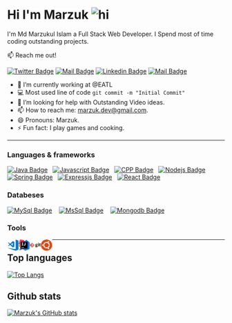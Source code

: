 # **Hi I'm Marzuk <img src="https://user-images.githubusercontent.com/1303154/88677602-1635ba80-d120-11ea-84d8-d263ba5fc3c0.gif" width="28px" alt="hi">**

I'm Md Marzukul Islam a Full Stack Web Developer. I Spend most of time coding outstanding projects.

:mailbox: Reach me out!

[![Twitter Badge](https://img.shields.io/badge/-@Marzuk-1ca0f1?style=flat&labelColor=1ca0f1&logo=twitter&logoColor=white&link=https://twitter.com/m4rzuk16)](https://twitter.com/m4rzuk16)
[![Mail Badge](https://img.shields.io/badge/-Marzuk-c0392b?style=flat&labelColor=c0392b&logo=gmail&logoColor=white)](mailto:marzuk.dev@gmail.com)
[![Linkedin Badge](https://img.shields.io/badge/-Marzuk-0e76a8?style=flat&labelColor=0e76a8&logo=linkedin&logoColor=white)](https://www.linkedin.com/in/marzuk16/)
 [![Mail Badge](https://img.shields.io/badge/-@marzuk-e84393?style=flat&labelColor=e84393&logo=instagram&logoColor=white)](https://instagram.com/marzuk16)

<!-- TODO: Add last video link -->

- 🔭 I’m currently working at @EATL
- :computer: Most used line of code `git commit -m "Initial Commit"`
- 🤔 I’m looking for help with Outstanding Video ideas.
- 📫 How to reach me: marzuk.dev@gmail.com.
- 😄 Pronouns: Marzuk.
- ⚡ Fun fact: I play games and cooking.
  
---

### **Languages & frameworks**

<!-- TODO: Make technologies links takes you to repositories -->

[![Java Badge](https://img.shields.io/badge/-java-32a852?style=for-the-badge&labelColor=black&logo=java&logoColor=32a852)](#) &nbsp;
[![Javascript Badge](https://img.shields.io/badge/-Javascript-F0DB4F?style=for-the-badge&labelColor=black&logo=javascript&logoColor=F0DB4F)](#) &nbsp;
[![CPP Badge](https://img.shields.io/badge/-cpp-007acc?style=for-the-badge&labelColor=black&logo=cplusplus&logoColor=007acc)](#) &nbsp;
[![Nodejs Badge](https://img.shields.io/badge/-Nodejs-3C873A?style=for-the-badge&labelColor=black&logo=node.js&logoColor=3C873A)](#) &nbsp;
[![Spring Badge](https://img.shields.io/badge/-springboot-e535ab?style=for-the-badge&labelColor=black&logo=spring.js&logoColor=e535ab)](#) &nbsp;
[![Expressjs Badge](https://img.shields.io/badge/-Express-61DBFB?style=for-the-badge&labelColor=black&logo=express&logoColor=61DBFB)](#) &nbsp;
[![React Badge](https://img.shields.io/badge/-React-1e339e?style=for-the-badge&labelColor=black&logo=react&logoColor=1e339e)](#)


### **Databeses**

[![MySql Badge](https://img.shields.io/badge/-mysql-b08100?style=for-the-badge&labelColor=black&logo=mysql&logoColor=b08100)](#) &nbsp;&nbsp;
[![MsSql Badge](https://img.shields.io/badge/-mssql-cdd1c9?style=for-the-badge&labelColor=black&logo=mysql&logoColor=ffffff)](#) &nbsp;&nbsp;
[![Mongodb Badge](https://img.shields.io/badge/-mongodb-279c0c?style=for-the-badge&labelColor=black&logo=mongodb&logoColor=40e609)](#) &nbsp;&nbsp;


### **Tools**

<img align="left" alt="Visual Studio Code" width="26px" src="/images/tools/visualstudiocode.png" />
<img align="left" alt="Intellij" width="26px" src="/images/tools/intellijidea.png" />
<img align="left" alt="Git" width="26px" src="/images/tools/git.png" />
<img align="left" alt="ubuntu" width="26px" src="/images/tools/ubuntu.png" />


---

## Top languages

[![Top Langs](https://github-readme-stats.vercel.app/api/top-langs/?username=marzuk16&layout=compact&theme=tokyonight&langs_count=6)](https://github.com/marzuk16)


<!-- ### Profile visits

![visitors](https://visitor-badge.glitch.me/badge?page_id=marzuk16.marzuk16) -->

## **Github stats**

[![Marzuk's GitHub stats](https://github-readme-stats.vercel.app/api?username=marzuk16&show_icons=true&hide=contribs,prs&theme=tokyonight)](https://github.com/marzuk16/marzuk16)
